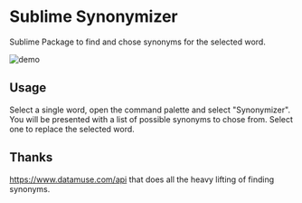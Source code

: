 # Sublime Synonymizer

Sublime Package to find and chose synonyms for the selected word.

![demo](img/demo.gif)

## Usage

Select a single word, open the command palette and select "Synonymizer". You will be presented with
a list of possible synonyms to chose from. Select one to replace the selected word.

## Thanks

https://www.datamuse.com/api that does all the heavy lifting of finding synonyms.
